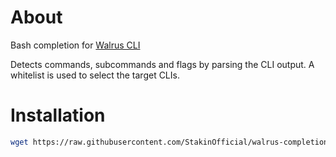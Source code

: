 # About

Bash completion for [Walrus CLI](https://docs.walrus.site/usage/client-cli.html)

Detects commands, subcommands and flags by parsing the CLI output. A whitelist is used to select the target CLIs.

# Installation

```sh
wget https://raw.githubusercontent.com/StakinOfficial/walrus-completion/refs/heads/main/walrus_completion.sh -O ~/walrus_completion.sh && echo "source ~/walrus_completion.sh" >> ~/.bashrc

```



